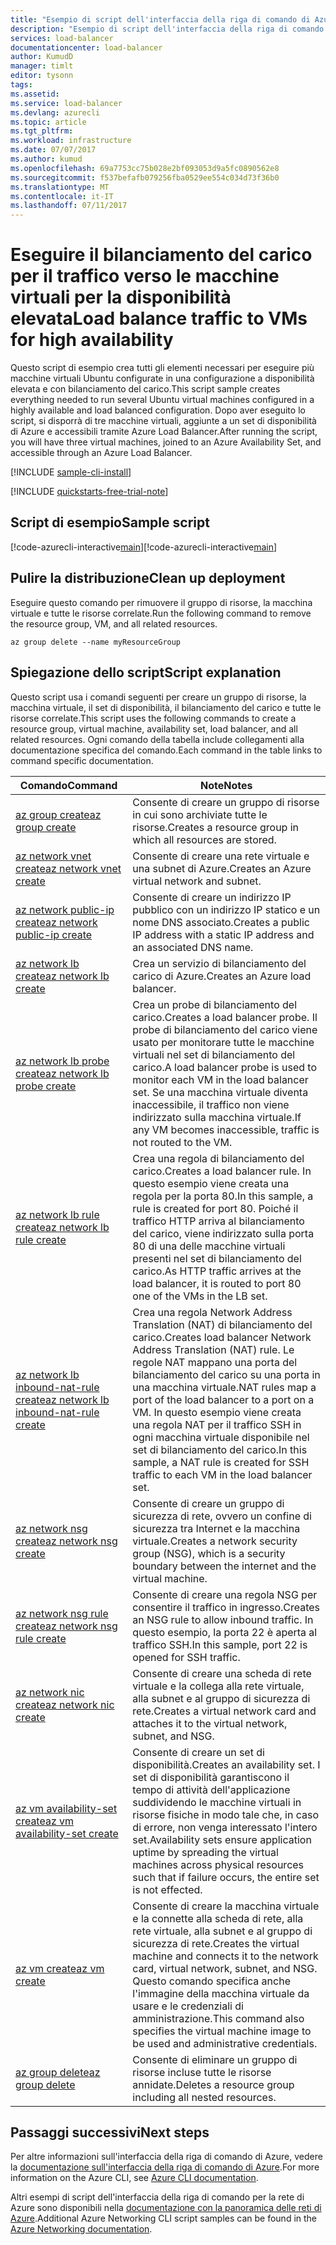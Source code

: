 ```yaml
---
title: "Esempio di script dell'interfaccia della riga di comando di Azure - Eseguire il bilanciamento del carico per il traffico verso le macchine virtuali per la disponibilità elevata | Microsoft Docs"
description: "Esempio di script dell'interfaccia della riga di comando di Azure - Eseguire il bilanciamento del carico per il traffico verso le macchine virtuali per la disponibilità elevata"
services: load-balancer
documentationcenter: load-balancer
author: KumudD
manager: timlt
editor: tysonn
tags: 
ms.assetid: 
ms.service: load-balancer
ms.devlang: azurecli
ms.topic: article
ms.tgt_pltfrm: 
ms.workload: infrastructure
ms.date: 07/07/2017
ms.author: kumud
ms.openlocfilehash: 69a7753cc75b028e2bf093053d9a5fc0890562e8
ms.sourcegitcommit: f537befafb079256fba0529ee554c034d73f36b0
ms.translationtype: MT
ms.contentlocale: it-IT
ms.lasthandoff: 07/11/2017
---
```

# <a name="load-balance-traffic-to-vms-for-high-availability"></a><span data-ttu-id="d85a7-103">Eseguire il bilanciamento del carico per il traffico verso le macchine virtuali per la disponibilità elevata</span><span class="sxs-lookup"><span data-stu-id="d85a7-103">Load balance traffic to VMs for high availability</span></span>

<span data-ttu-id="d85a7-104">Questo script di esempio crea tutti gli elementi necessari per eseguire più macchine virtuali Ubuntu configurate in una configurazione a disponibilità elevata e con bilanciamento del carico.</span><span class="sxs-lookup"><span data-stu-id="d85a7-104">This script sample creates everything needed to run several Ubuntu virtual machines configured in a highly available and load balanced configuration.</span></span> <span data-ttu-id="d85a7-105">Dopo aver eseguito lo script, si disporrà di tre macchine virtuali, aggiunte a un set di disponibilità di Azure e accessibili tramite Azure Load Balancer.</span><span class="sxs-lookup"><span data-stu-id="d85a7-105">After running the script, you will have three virtual machines, joined to an Azure Availability Set, and accessible through an Azure Load Balancer.</span></span> 

[!INCLUDE [sample-cli-install](../../../includes/sample-cli-install.md)]

[!INCLUDE [quickstarts-free-trial-note](../../../includes/quickstarts-free-trial-note.md)]

## <a name="sample-script"></a><span data-ttu-id="d85a7-106">Script di esempio</span><span class="sxs-lookup"><span data-stu-id="d85a7-106">Sample script</span></span>

<span data-ttu-id="d85a7-107">[!code-azurecli-interactive[main](../../../cli_scripts/virtual-machine/create-vm-nlb/create-vm-nlb.sh "Creazione rapida della macchina virtuale")]</span><span class="sxs-lookup"><span data-stu-id="d85a7-107">[!code-azurecli-interactive[main](../../../cli_scripts/virtual-machine/create-vm-nlb/create-vm-nlb.sh "Quick Create VM")]</span></span>

## <a name="clean-up-deployment"></a><span data-ttu-id="d85a7-108">Pulire la distribuzione</span><span class="sxs-lookup"><span data-stu-id="d85a7-108">Clean up deployment</span></span> 

<span data-ttu-id="d85a7-109">Eseguire questo comando per rimuovere il gruppo di risorse, la macchina virtuale e tutte le risorse correlate.</span><span class="sxs-lookup"><span data-stu-id="d85a7-109">Run the following command to remove the resource group, VM, and all related resources.</span></span>

```azurecli
az group delete --name myResourceGroup
```

## <a name="script-explanation"></a><span data-ttu-id="d85a7-110">Spiegazione dello script</span><span class="sxs-lookup"><span data-stu-id="d85a7-110">Script explanation</span></span>

<span data-ttu-id="d85a7-111">Questo script usa i comandi seguenti per creare un gruppo di risorse, la macchina virtuale, il set di disponibilità, il bilanciamento del carico e tutte le risorse correlate.</span><span class="sxs-lookup"><span data-stu-id="d85a7-111">This script uses the following commands to create a resource group, virtual machine, availability set, load balancer, and all related resources.</span></span> <span data-ttu-id="d85a7-112">Ogni comando della tabella include collegamenti alla documentazione specifica del comando.</span><span class="sxs-lookup"><span data-stu-id="d85a7-112">Each command in the table links to command specific documentation.</span></span>

| <span data-ttu-id="d85a7-113">Comando</span><span class="sxs-lookup"><span data-stu-id="d85a7-113">Command</span></span> | <span data-ttu-id="d85a7-114">Note</span><span class="sxs-lookup"><span data-stu-id="d85a7-114">Notes</span></span> |
|---|---|
| [<span data-ttu-id="d85a7-115">az group create</span><span class="sxs-lookup"><span data-stu-id="d85a7-115">az group create</span></span>](https://docs.microsoft.com/cli/azure/group#create) | <span data-ttu-id="d85a7-116">Consente di creare un gruppo di risorse in cui sono archiviate tutte le risorse.</span><span class="sxs-lookup"><span data-stu-id="d85a7-116">Creates a resource group in which all resources are stored.</span></span> |
| [<span data-ttu-id="d85a7-117">az network vnet create</span><span class="sxs-lookup"><span data-stu-id="d85a7-117">az network vnet create</span></span>](https://docs.microsoft.com/cli/azure/network/vnet#create) | <span data-ttu-id="d85a7-118">Consente di creare una rete virtuale e una subnet di Azure.</span><span class="sxs-lookup"><span data-stu-id="d85a7-118">Creates an Azure virtual network and subnet.</span></span> |
| [<span data-ttu-id="d85a7-119">az network public-ip create</span><span class="sxs-lookup"><span data-stu-id="d85a7-119">az network public-ip create</span></span>](https://docs.microsoft.com/cli/azure/network/public-ip#create) | <span data-ttu-id="d85a7-120">Consente di creare un indirizzo IP pubblico con un indirizzo IP statico e un nome DNS associato.</span><span class="sxs-lookup"><span data-stu-id="d85a7-120">Creates a public IP address with a static IP address and an associated DNS name.</span></span> |
| [<span data-ttu-id="d85a7-121">az network lb create</span><span class="sxs-lookup"><span data-stu-id="d85a7-121">az network lb create</span></span>](https://docs.microsoft.com/cli/azure/network/lb#create) | <span data-ttu-id="d85a7-122">Crea un servizio di bilanciamento del carico di Azure.</span><span class="sxs-lookup"><span data-stu-id="d85a7-122">Creates an Azure load balancer.</span></span> |
| [<span data-ttu-id="d85a7-123">az network lb probe create</span><span class="sxs-lookup"><span data-stu-id="d85a7-123">az network lb probe create</span></span>](https://docs.microsoft.com/cli/azure/network/lb/probe#create) | <span data-ttu-id="d85a7-124">Crea un probe di bilanciamento del carico.</span><span class="sxs-lookup"><span data-stu-id="d85a7-124">Creates a load balancer probe.</span></span> <span data-ttu-id="d85a7-125">Il probe di bilanciamento del carico viene usato per monitorare tutte le macchine virtuali nel set di bilanciamento del carico.</span><span class="sxs-lookup"><span data-stu-id="d85a7-125">A load balancer probe is used to monitor each VM in the load balancer set.</span></span> <span data-ttu-id="d85a7-126">Se una macchina virtuale diventa inaccessibile, il traffico non viene indirizzato sulla macchina virtuale.</span><span class="sxs-lookup"><span data-stu-id="d85a7-126">If any VM becomes inaccessible, traffic is not routed to the VM.</span></span> |
| [<span data-ttu-id="d85a7-127">az network lb rule create</span><span class="sxs-lookup"><span data-stu-id="d85a7-127">az network lb rule create</span></span>](https://docs.microsoft.com/cli/azure/network/lb/rule#create) | <span data-ttu-id="d85a7-128">Crea una regola di bilanciamento del carico.</span><span class="sxs-lookup"><span data-stu-id="d85a7-128">Creates a load balancer rule.</span></span> <span data-ttu-id="d85a7-129">In questo esempio viene creata una regola per la porta 80.</span><span class="sxs-lookup"><span data-stu-id="d85a7-129">In this sample, a rule is created for port 80.</span></span> <span data-ttu-id="d85a7-130">Poiché il traffico HTTP arriva al bilanciamento del carico, viene indirizzato sulla porta 80 di una delle macchine virtuali presenti nel set di bilanciamento del carico.</span><span class="sxs-lookup"><span data-stu-id="d85a7-130">As HTTP traffic arrives at the load balancer, it is routed to port 80 one of the VMs in the LB set.</span></span> |
| [<span data-ttu-id="d85a7-131">az network lb inbound-nat-rule create</span><span class="sxs-lookup"><span data-stu-id="d85a7-131">az network lb inbound-nat-rule create</span></span>](https://docs.microsoft.com/cli/azure/network/lb/inbound-nat-rule#create) | <span data-ttu-id="d85a7-132">Crea una regola Network Address Translation (NAT) di bilanciamento del carico.</span><span class="sxs-lookup"><span data-stu-id="d85a7-132">Creates load balancer Network Address Translation (NAT) rule.</span></span>  <span data-ttu-id="d85a7-133">Le regole NAT mappano una porta del bilanciamento del carico su una porta in una macchina virtuale.</span><span class="sxs-lookup"><span data-stu-id="d85a7-133">NAT rules map a port of the load balancer to a port on a VM.</span></span> <span data-ttu-id="d85a7-134">In questo esempio viene creata una regola NAT per il traffico SSH in ogni macchina virtuale disponibile nel set di bilanciamento del carico.</span><span class="sxs-lookup"><span data-stu-id="d85a7-134">In this sample, a NAT rule is created for SSH traffic to each VM in the load balancer set.</span></span>  |
| [<span data-ttu-id="d85a7-135">az network nsg create</span><span class="sxs-lookup"><span data-stu-id="d85a7-135">az network nsg create</span></span>](https://docs.microsoft.com/cli/azure/network/nsg#create) | <span data-ttu-id="d85a7-136">Consente di creare un gruppo di sicurezza di rete, ovvero un confine di sicurezza tra Internet e la macchina virtuale.</span><span class="sxs-lookup"><span data-stu-id="d85a7-136">Creates a network security group (NSG), which is a security boundary between the internet and the virtual machine.</span></span> |
| [<span data-ttu-id="d85a7-137">az network nsg rule create</span><span class="sxs-lookup"><span data-stu-id="d85a7-137">az network nsg rule create</span></span>](https://docs.microsoft.com/cli/azure/network/nsg/rule#create) | <span data-ttu-id="d85a7-138">Consente di creare una regola NSG per consentire il traffico in ingresso.</span><span class="sxs-lookup"><span data-stu-id="d85a7-138">Creates an NSG rule to allow inbound traffic.</span></span> <span data-ttu-id="d85a7-139">In questo esempio, la porta 22 è aperta al traffico SSH.</span><span class="sxs-lookup"><span data-stu-id="d85a7-139">In this sample, port 22 is opened for SSH traffic.</span></span> |
| [<span data-ttu-id="d85a7-140">az network nic create</span><span class="sxs-lookup"><span data-stu-id="d85a7-140">az network nic create</span></span>](https://docs.microsoft.com/cli/azure/network/nic#create) | <span data-ttu-id="d85a7-141">Consente di creare una scheda di rete virtuale e la collega alla rete virtuale, alla subnet e al gruppo di sicurezza di rete.</span><span class="sxs-lookup"><span data-stu-id="d85a7-141">Creates a virtual network card and attaches it to the virtual network, subnet, and NSG.</span></span> |
| [<span data-ttu-id="d85a7-142">az vm availability-set create</span><span class="sxs-lookup"><span data-stu-id="d85a7-142">az vm availability-set create</span></span>](https://docs.microsoft.com/cli/azure/network/lb/rule#create) | <span data-ttu-id="d85a7-143">Consente di creare un set di disponibilità.</span><span class="sxs-lookup"><span data-stu-id="d85a7-143">Creates an availability set.</span></span> <span data-ttu-id="d85a7-144">I set di disponibilità garantiscono il tempo di attività dell'applicazione suddividendo le macchine virtuali in risorse fisiche in modo tale che, in caso di errore, non venga interessato l'intero set.</span><span class="sxs-lookup"><span data-stu-id="d85a7-144">Availability sets ensure application uptime by spreading the virtual machines across physical resources such that if failure occurs, the entire set is not effected.</span></span> |
| [<span data-ttu-id="d85a7-145">az vm create</span><span class="sxs-lookup"><span data-stu-id="d85a7-145">az vm create</span></span>](/cli/azure/vm#create) | <span data-ttu-id="d85a7-146">Consente di creare la macchina virtuale e la connette alla scheda di rete, alla rete virtuale, alla subnet e al gruppo di sicurezza di rete.</span><span class="sxs-lookup"><span data-stu-id="d85a7-146">Creates the virtual machine and connects it to the network card, virtual network, subnet, and NSG.</span></span> <span data-ttu-id="d85a7-147">Questo comando specifica anche l'immagine della macchina virtuale da usare e le credenziali di amministrazione.</span><span class="sxs-lookup"><span data-stu-id="d85a7-147">This command also specifies the virtual machine image to be used and administrative credentials.</span></span>  |
| [<span data-ttu-id="d85a7-148">az group delete</span><span class="sxs-lookup"><span data-stu-id="d85a7-148">az group delete</span></span>](https://docs.microsoft.com/cli/azure/vm/extension#set) | <span data-ttu-id="d85a7-149">Consente di eliminare un gruppo di risorse incluse tutte le risorse annidate.</span><span class="sxs-lookup"><span data-stu-id="d85a7-149">Deletes a resource group including all nested resources.</span></span> |

## <a name="next-steps"></a><span data-ttu-id="d85a7-150">Passaggi successivi</span><span class="sxs-lookup"><span data-stu-id="d85a7-150">Next steps</span></span>

<span data-ttu-id="d85a7-151">Per altre informazioni sull'interfaccia della riga di comando di Azure, vedere la [documentazione sull'interfaccia della riga di comando di Azure](https://docs.microsoft.com/cli/azure/overview).</span><span class="sxs-lookup"><span data-stu-id="d85a7-151">For more information on the Azure CLI, see [Azure CLI documentation](https://docs.microsoft.com/cli/azure/overview).</span></span>

<span data-ttu-id="d85a7-152">Altri esempi di script dell'interfaccia della riga di comando per la rete di Azure sono disponibili nella [documentazione con la panoramica delle reti di Azure](../cli-samples.md).</span><span class="sxs-lookup"><span data-stu-id="d85a7-152">Additional Azure Networking CLI script samples can be found in the [Azure Networking documentation](../cli-samples.md).</span></span>